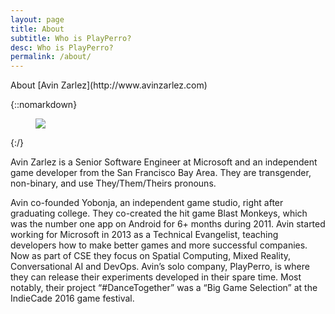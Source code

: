 ```yaml
---
layout: page
title: About
subtitle: Who is PlayPerro?
desc: Who is PlayPerro?
permalink: /about/
---
```


<div class="pretty-links">

<div class="lead lead-about">About [Avin Zarlez](http://www.avinzarlez.com)
</div>

{::nomarkdown} 
<figure class="site-profile">
    <img src="{{ site.baseurl }}/assets/img/Avin.jpg">
</figure>
{:/}

Avin Zarlez is a Senior Software Engineer at Microsoft and an independent game developer from the San Francisco Bay Area. They are transgender, non-binary, and use They/Them/Theirs pronouns.

Avin co-founded Yobonja, an independent game studio, right after graduating college. They co-created the hit game Blast Monkeys, which was the number one app on Android for 6+ months during 2011. Avin started working for Microsoft in 2013 as a Technical Evangelist, teaching developers how to make better games and more successful companies. Now as part of CSE they focus on Spatial Computing, Mixed Reality, Conversational AI and DevOps. Avin’s solo company, PlayPerro, is where they can release their experiments developed in their spare time. Most notably, their project “#DanceTogether” was a “Big Game Selection” at the IndieCade 2016 game festival.

</div>

